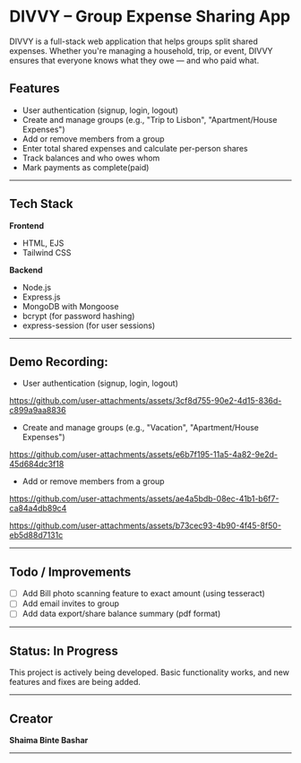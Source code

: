 # DIVVY – Group Expense Sharing App

DIVVY is a full-stack web application that helps groups split shared expenses. Whether you're managing a household, trip, or event, DIVVY ensures that everyone knows what they owe — and who paid what.

##  Features

-  User authentication (signup, login, logout)
-  Create and manage groups (e.g., "Trip to Lisbon", "Apartment/House Expenses")
-  Add or remove members from a group
-  Enter total shared expenses and calculate per-person shares
-  Track balances and who owes whom
-  Mark payments as complete(paid)

---
##  Tech Stack

**Frontend**
- HTML, EJS
- Tailwind CSS

**Backend**
- Node.js
- Express.js
- MongoDB with Mongoose
- bcrypt (for password hashing)
- express-session (for user sessions)

---
##  Demo Recording:

-  User authentication (signup, login, logout)

https://github.com/user-attachments/assets/3cf8d755-90e2-4d15-836d-c899a9aa8836

-  Create and manage groups (e.g., "Vacation", "Apartment/House Expenses")

https://github.com/user-attachments/assets/e6b7f195-11a5-4a82-9e2d-45d684dc3f18

-  Add or remove members from a group

https://github.com/user-attachments/assets/ae4a5bdb-08ec-41b1-b6f7-ca84a4db89c4


https://github.com/user-attachments/assets/b73cec93-4b90-4f45-8f50-eb5d88d7131c



---
##  Todo / Improvements

- [ ] Add Bill photo scanning feature to exact amount (using tesseract)
- [ ] Add email invites to group
- [ ] Add data export/share balance summary (pdf format)

---

##  Status: In Progress

This project is actively being developed. Basic functionality works, and new features and fixes are being added.

---

##  Creator

**Shaima Binte Bashar**  

---
